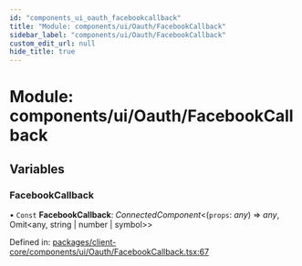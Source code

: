 ```yaml
---
id: "components_ui_oauth_facebookcallback"
title: "Module: components/ui/Oauth/FacebookCallback"
sidebar_label: "components/ui/Oauth/FacebookCallback"
custom_edit_url: null
hide_title: true
---
```


# Module: components/ui/Oauth/FacebookCallback

## Variables

### FacebookCallback

• `Const` **FacebookCallback**: *ConnectedComponent*<(`props`: *any*) => *any*, Omit<any, string \| number \| symbol\>\>

Defined in: [packages/client-core/components/ui/Oauth/FacebookCallback.tsx:67](https://github.com/xr3ngine/xr3ngine/blob/56376a778/packages/client-core/components/ui/Oauth/FacebookCallback.tsx#L67)
